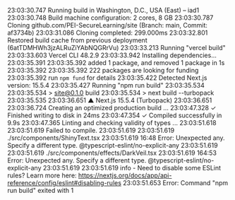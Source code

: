 23:03:30.747 Running build in Washington, D.C., USA (East) – iad1
23:03:30.748 Build machine configuration: 2 cores, 8 GB
23:03:30.787 Cloning github.com/PEI-SecureLearning/site (Branch: main, Commit: af3734b)
23:03:31.086 Cloning completed: 299.000ms
23:03:32.801 Restored build cache from previous deployment (6atTDMHWh3jzALRuZiYAbNQGRrVu)
23:03:33.213 Running "vercel build"
23:03:33.603 Vercel CLI 48.2.9
23:03:33.942 Installing dependencies...
23:03:35.391 
23:03:35.392 added 1 package, and removed 1 package in 1s
23:03:35.392 
23:03:35.392 222 packages are looking for funding
23:03:35.392   run `npm fund` for details
23:03:35.422 Detected Next.js version: 15.5.4
23:03:35.427 Running "npm run build"
23:03:35.534 
23:03:35.534 > site@0.1.0 build
23:03:35.534 > next build --turbopack
23:03:35.535 
23:03:36.651    ▲ Next.js 15.5.4 (Turbopack)
23:03:36.651 
23:03:36.724    Creating an optimized production build ...
23:03:47.328  ✓ Finished writing to disk in 24ms
23:03:47.354  ✓ Compiled successfully in 9.9s
23:03:47.365    Linting and checking validity of types ...
23:03:51.618 
23:03:51.619 Failed to compile.
23:03:51.619 
23:03:51.619 ./src/components/ShinyText.tsx
23:03:51.619 16:48  Error: Unexpected any. Specify a different type.  @typescript-eslint/no-explicit-any
23:03:51.619 
23:03:51.619 ./src/components/effects/DarkVeil.tsx
23:03:51.619 164:53  Error: Unexpected any. Specify a different type.  @typescript-eslint/no-explicit-any
23:03:51.619 
23:03:51.619 info  - Need to disable some ESLint rules? Learn more here: https://nextjs.org/docs/app/api-reference/config/eslint#disabling-rules
23:03:51.653 Error: Command "npm run build" exited with 1